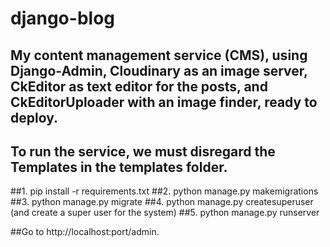 # django-blog 

## My content management service (CMS), using Django-Admin, Cloudinary as an image server, CkEditor as text editor for the posts, and CkEditorUploader with an image finder, ready to deploy.
## To run the service, we must disregard the Templates in the templates folder.

##1. pip install -r requirements.txt
##2. python manage.py makemigrations
##3. python manage.py migrate
##4. python manage.py createsuperuser (and create a super user for the system)
##5. python manage.py runserver

##Go to http://localhost:port/admin.
